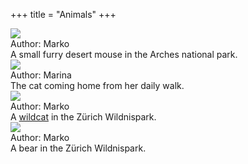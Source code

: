 +++
title = "Animals"
+++
<div class="photogallery">

<div class="photoframe">
  <div class="photo">
    <a href="https://drive.google.com/open?id=0B3e2zRvXHH5Fd3NVYWVoWmtqd3M">
      <img src="/img/Desert%20Mouse%20-%20Arches%20National%20Park%20thumbnail.jpeg" />
    </a>
  </div>
  <div class="description">
    <div class="author">
      Author: Marko
    </div>
    A small furry desert mouse in the Arches national park.
  </div>
</div>

<div class="photoframe">
  <div class="photo">
    <a href="https://drive.google.com/open?id=0B3e2zRvXHH5FU1d6bDZfeldUclE">
      <img src="/img/Cat%20walk%20thumbnail.jpg" />
    </a>
  </div>
  <div class="description">
    <div class="author">
      Author: Marina
    </div>
    The cat coming home from her daily walk.
  </div>
</div>

<div class="photoframe">
  <div class="photo">
    <a href="https://drive.google.com/open?id=0B3e2zRvXHH5FdWE4TzFZZ2liZlE">
      <img src="/img/Wild%20cat%20in%20Zurich%20Wildnispark%20thumbnail.jpg">
    </a>
  </div>
  <div class="description">
    <div class="author">
      Author: Marko
    </div>
    A <a href="https://en.wikipedia.org/wiki/Wildcat">wildcat</a> in the Zürich Wildnispark.
  </div>
</div>

<div class="photoframe">
  <div class="photo">
    <a href="https://drive.google.com/open?id=0B3e2zRvXHH5Fakx1RmZkaUZZam8">
      <img src="/img/Bear%20in%20Zurich%20Wildnispark%20thumbnail.jpg">
    </a>
  </div>
  <div class="description">
    <div class="author">
      Author: Marko
    </div>
    A bear in the Zürich Wildnispark.
  </div>
</div>

</div>
